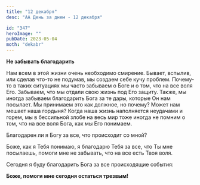 ```yaml
---
title: "12 декабря"
desc: "АА День за днем - 12 декабря"

id: "347"
heroImage: ""
pubDate: 2023-05-04
moth: "dekabr"
---
```


**Не забывать благодарить**

Нам всем в этой жизни очень необходимо смирение. Бывает, вспылив, или сделав
что-то не подумав, мы создаем себе кучу проблем. Почему-то в таких ситуациях
мы часто забываем о Боге и о том, что на все воля Его. Забываем, что мы отдали
свою жизнь под Его защиту. Также, мы иногда забываем благодарить Бога за те
дары, которые Он нам посылает. Мы принимаем это как должное, но почему? Может
нам мешает наша гордыня? Когда наша жизнь наполняется неудачами и горем, мы в
бессильной злобе на весь мир тоже иногда не помним о том, что на все воля
Бога, как мы Его понимаем.

Благодарен ли я Богу за все, что происходит со мной?

Боже, как я Тебя понимаю, я благодарю Тебя за все, что Ты мне посылаешь,
помоги мне не забывать, что на все есть Твоя воля.

Сегодня я буду благодарить Бога за все происходящие события:

**Боже, помоги мне сегодня остаться трезвым!**
